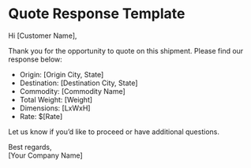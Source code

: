# Quote Response Template

Hi [Customer Name],

Thank you for the opportunity to quote on this shipment. Please find our response below:

- Origin: [Origin City, State]
- Destination: [Destination City, State]
- Commodity: [Commodity Name]
- Total Weight: [Weight]
- Dimensions: [LxWxH]
- Rate: $[Rate]

Let us know if you’d like to proceed or have additional questions.

Best regards,  
[Your Company Name]
